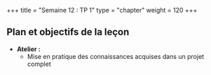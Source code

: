 +++
title = "Semaine 12 : TP 1"
type = "chapter"
weight = 120
+++

## Plan et objectifs de la leçon

- **Atelier :**
  - Mise en pratique des connaissances acquises dans un projet complet